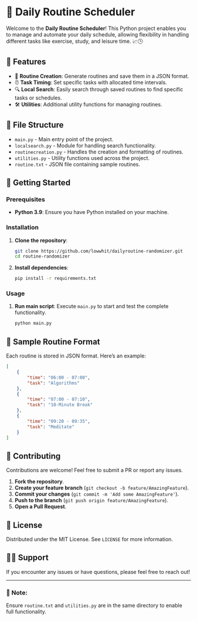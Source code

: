 
# 📅 Daily Routine Scheduler

Welcome to the **Daily Routine Scheduler**! This Python project enables you to manage and automate your daily schedule, allowing flexibility in handling different tasks like exercise, study, and leisure time. 📈🕒

## 🌟 Features

- 📑 **Routine Creation**: Generate routines and save them in a JSON format.
- ⏰ **Task Timing**: Set specific tasks with allocated time intervals.
- 🔍 **Local Search**: Easily search through saved routines to find specific tasks or schedules.
- 🛠 **Utilities**: Additional utility functions for managing routines.

## 📂 File Structure

- `main.py` - Main entry point of the project.
- `localsearch.py` - Module for handling search functionality.
- `routinecreation.py` - Handles the creation and formatting of routines.
- `utilities.py` - Utility functions used across the project.
- `routine.txt` - JSON file containing sample routines.

## 🚀 Getting Started

### Prerequisites

- **Python 3.9**: Ensure you have Python installed on your machine.

### Installation

1. **Clone the repository**:

   ```bash
   git clone https://github.com/lowwhit/dailyroutine-randomizer.git
   cd routine-randomizer
   ```

2. **Install dependencies**:

   ```bash
   pip install -r requirements.txt
   ```

### Usage

1. **Run main script**: Execute `main.py` to start and test the complete functionality.

   ```bash
   python main.py
   ```

## 📜 Sample Routine Format

Each routine is stored in JSON format. Here’s an example:

```json
[
    {
        "time": "06:00 - 07:00",
        "task": "Algorithms"
    },
    {
        "time": "07:00 - 07:10",
        "task": "10-Minute Break"
    },
    {
        "time": "09:20 - 09:35",
        "task": "Meditate"
    }
]
```

## 🤖 Contributing

Contributions are welcome! Feel free to submit a PR or report any issues. 

1. **Fork the repository**.
2. **Create your feature branch** (`git checkout -b feature/AmazingFeature`).
3. **Commit your changes** (`git commit -m 'Add some AmazingFeature'`).
4. **Push to the branch** (`git push origin feature/AmazingFeature`).
5. **Open a Pull Request**.

## 📝 License

Distributed under the MIT License. See `LICENSE` for more information.

## 🙋‍♂️ Support

If you encounter any issues or have questions, please feel free to reach out!

---

### 🔖 Note:
Ensure `routine.txt` and `utilities.py` are in the same directory to enable full functionality.
